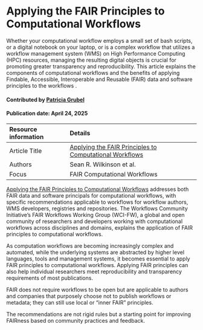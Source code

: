 
# Applying the FAIR Principles to Computational Workflows

<!--deck text start-->

Whether your computational workflow employs a small set of bash scripts,
or a digital notebook on your laptop, or is a complex workflow that
utilizes a workflow management system (WMS) on High Performance Computing (HPC) resources,
managing the resulting digital objects is crucial for promoting greater transparency and reproducibility.
This article explains the components of computational workflows and the benefits of applying Findable, Accessible, Interoperable and Reusable (FAIR) data and software principles to the workflows
.




<!--deck text end-->

#### Contributed by [Patricia Grubel](https://github.com/pagrubel "Patricia Grubel")
#### Publication date: April 24, 2025

Resource information | Details
:--- | :---
Article Title | [Applying the FAIR Principles to Computational Workflows](https://www.nature.com/articles/s41597-025-04451-9)
Authors | Sean R. Wilkinson et al.
Focus | FAIR Computational Workflows

[Applying the FAIR Principles to Computational Workflows](https://www.nature.com/articles/s41597-025-04451-9) addresses both FAIR data and software principals for computational workflows, with specific recommendations applicable to workflows for workflow authors, WMS developers, registries and repositories.
The Workflows Community Initiative’s FAIR Workflows Working Group (WCI-FW), a global and open community of researchers and developers working with computational workflows across disciplines and domains, explains the application of FAIR principles to computational workflows.

As computation workflows are becoming increasingly complex and automated, while the underlying systems are abstracted by higher level languages, tools and management systems, it becomes essential to apply FAIR principles to computational workflows.
Applying FAIR principles can also help individual researchers meet reproducibility and transparency requirements of most publications.

FAIR does not require workflows to be open but are applicable to authors and companies that purposely choose not to publish workflows or metadata; they can still use local or “inner FAIR” principles.

The recommendations are not rigid rules but a starting point for improving FAIRness based on community practices and feedback.

<!---
Publish: yes
Topics: Reproducibility, Design, Requirements, Big Data
Pinned: no
RSS update: 2025-04-24
--->